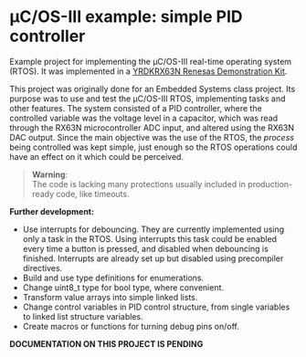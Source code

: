 # &micro;C/OS-III example: simple PID controller

Example project for implementing the &micro;C/OS-III real-time operating system (RTOS).
It was implemented in a [YRDKRX63N Renesas Demonstration Kit](https://www.renesas.com/en-us/products/software-tools/boards-and-kits/renesas-demonstration-kits/yrdkrx63n-for-rx63n.html).

This project was originally done for an Embedded Systems class project.
Its purpose was to use and test the &micro;C/OS-III RTOS, implementing tasks and other features.
The system consisted of a PID controller, where the controlled variable was the voltage level in a capacitor, which was read through the RX63N microcontroller ADC input, and altered using the RX63N DAC output.
Since the main objective was the use of the RTOS, the *process* being controlled was kept simple, just enough so the RTOS operations could have an effect on it which could be perceived.


>**Warning**:  
    The code is lacking many protections usually included in production-ready code, like timeouts.

**Further development:**
- Use interrupts for debouncing. They are currently implemented using only a task in the RTOS.
  Using interrupts this task could be enabled every time a button is pressed, and disabled when debouncing is finished.
  Interrupts are already set up but disabled using precompiler directives.
- Build and use type definitions for enumerations.
- Change uint8_t type for bool type, where convenient.
- Transform value arrays into simple linked lists.
- Change control variables in PID control structure, from single variables to linked list structure variables.
- Create macros or functions for turning debug pins on/off.


**DOCUMENTATION ON THIS PROJECT IS PENDING**
